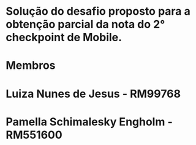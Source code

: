 # Solução do desafio proposto para a obtenção parcial da nota do 2° checkpoint de Mobile. 

# Membros

# Luiza Nunes de Jesus - RM99768
# Pamella Schimalesky Engholm - RM551600

